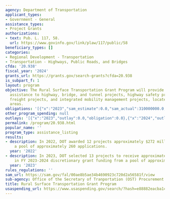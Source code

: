 ```yaml
---
agency: Department of Transportation
applicant_types:
- Government - General
assistance_types:
- Project Grants
authorizations:
- text: Pub. L. 117, 58.
  url: https://www.govinfo.gov/link/plaw/117/public/58
beneficiary_types: []
categories:
- Regional Development - Transportation
- Transportation - Highways, Public Roads, and Bridges
cfda: '20.938'
fiscal_year: '2024'
grants_url: https://grants.gov/search-grants?cfda=20.938
is_subpart_f: 1
layout: program
objective: The Rural Surface Transportation Grant Program will provide Federal financial
  assistance to highway, bridge, and tunnel projects, highway safety projects, highway
  freight projects, and integrated mobility management projects, located in rural
  areas.
obligations: '[{"x":"2023","sam_estimate":0.0,"sam_actual":310000000.0,"usa_spending_actual":0.0},{"x":"2024","sam_estimate":0.0,"sam_actual":338000000.0,"usa_spending_actual":150069304.8},{"x":"2025","sam_estimate":0.0,"sam_actual":369000000.0,"usa_spending_actual":0.0}]'
other_program_spending: null
outlays: '[{"x":"2023","outlay":0.0,"obligation":0.0},{"x":"2024","outlay":57046629.69,"obligation":150069304.8},{"x":"2025","outlay":0.0,"obligation":0.0}]'
permalink: /program/20.938.html
popular_name: ''
program_type: assistance_listing
results:
- description: In 2022, DOT awarded 12 projects approximately $272 million out of
    a pool of approximately 260 applications.
  year: '2022'
- description: In 2023, DOT selected 13 projects to receive approximately $645 million
    in FY 2023-2024 discretionary grant funding from a pool of approximately 174 applications.”
  year: '2023'
rules_regulations: ''
sam_url: https://sam.gov/fal/00ae8b5ae34b4690923c720d2a56581f/view
sub-agency: Office of the Secretary of Tranportation (OST) Procurement Operations
title: Rural Surface Transportation Grant Program
usaspending_url: https://www.usaspending.gov/search/?hash=e88882eacba1c5cb2b9ace9c072c57a2
---
```

